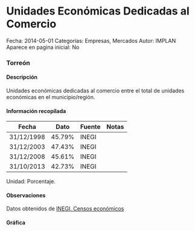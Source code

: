 Unidades Económicas Dedicadas al Comercio
=====

Fecha: 2014-05-01
Categorías: Empresas, Mercados
Autor: IMPLAN
Aparece en pagina inicial: No

### Torreón

#### Descripción

Unidades económicas dedicadas al comercio entre el total de unidades económicas en el municipio/región.

<!-- break -->

#### Información recopilada

<table class="table table-hover table-bordered matriz">
  <thead>
    <tr><th>Fecha</th><th>Dato</th><th>Fuente</th><th>Notas</th></tr>
  </thead>
  <tbody>
    <tr><td class="centrado">31/12/1998</td><td class="derecha">45.79%</td><td>INEGI</td><td></td></tr>
    <tr><td class="centrado">31/12/2003</td><td class="derecha">47.43%</td><td>INEGI</td><td></td></tr>
    <tr><td class="centrado">31/12/2008</td><td class="derecha">45.61%</td><td>INEGI</td><td></td></tr>
    <tr><td class="centrado">31/10/2013</td><td class="derecha">42.73%</td><td>INEGI</td><td></td></tr>
  </tbody>
</table>

Unidad: Porcentaje.

#### Observaciones

Datos obtenidos de [INEGI. Censos económicos](http://www3.inegi.org.mx/sistemas/saic/)

#### Gráfica

<div id="Morriswhchizic" class="grafica"></div>
  <script>
  new Morris.Line({
    element: 'Morriswhchizic',
    data: [
      { fecha: '1998-12-31', dato: 45.7900 },
      { fecha: '2003-12-31', dato: 47.4300 },
      { fecha: '2008-12-31', dato: 45.6100 },
      { fecha: '2013-10-31', dato: 42.7300 }
    ],
    xkey: 'fecha',
    ykeys: ['dato'],
    labels: ['Dato'],
    lineColors: ['#FF5B02'],
    xLabelFormat: function(d) {
      return d.getDate()+'/'+(d.getMonth()+1)+'/'+d.getFullYear();
    },
    dateFormat: function (ts) {
      var d = new Date(ts);
      return d.getDate() + '/' + (d.getMonth() + 1) + '/' + d.getFullYear();
    }
  });
  </script>
